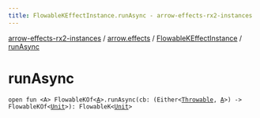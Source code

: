```yaml
---
title: FlowableKEffectInstance.runAsync - arrow-effects-rx2-instances
---
```


[arrow-effects-rx2-instances](../../index.html) / [arrow.effects](../index.html) / [FlowableKEffectInstance](index.html) / [runAsync](./run-async.html)

# runAsync

`open fun <A> FlowableKOf<`[`A`](run-async.html#A)`>.runAsync(cb: (Either<`[`Throwable`](https://kotlinlang.org/api/latest/jvm/stdlib/kotlin/-throwable/index.html)`, `[`A`](run-async.html#A)`>) -> FlowableKOf<`[`Unit`](https://kotlinlang.org/api/latest/jvm/stdlib/kotlin/-unit/index.html)`>): FlowableK<`[`Unit`](https://kotlinlang.org/api/latest/jvm/stdlib/kotlin/-unit/index.html)`>`